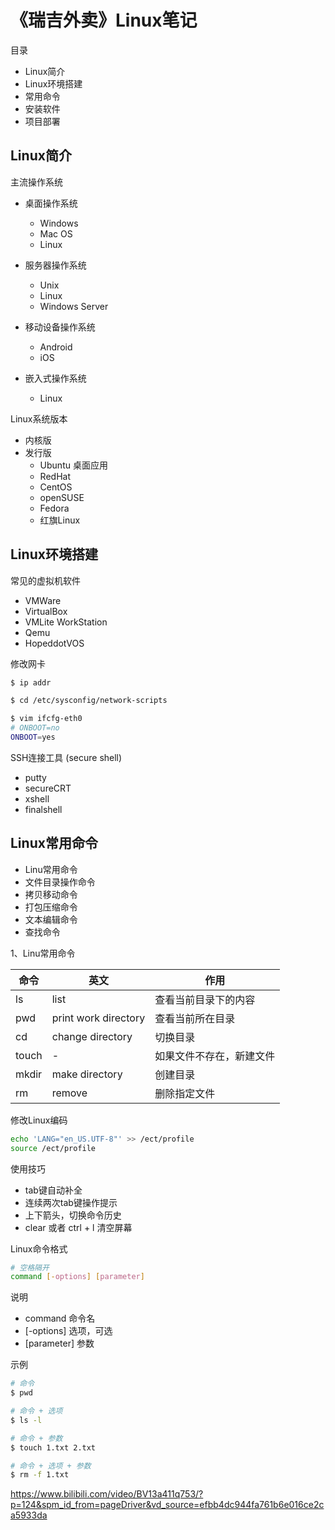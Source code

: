 # 《瑞吉外卖》Linux笔记

目录

- Linux简介
- Linux环境搭建
- 常用命令
- 安装软件
- 项目部署

## Linux简介

主流操作系统

- 桌面操作系统
    - Windows
    - Mac OS
    - Linux

- 服务器操作系统
    - Unix
    - Linux
    - Windows Server

- 移动设备操作系统
    - Android
    - iOS
- 嵌入式操作系统
    - Linux

Linux系统版本

- 内核版
- 发行版
    - Ubuntu 桌面应用
    - RedHat 
    - CentOS 
    - openSUSE
    - Fedora
    - 红旗Linux

## Linux环境搭建

常见的虚拟机软件

- VMWare
- VirtualBox
- VMLite WorkStation
- Qemu
- HopeddotVOS

修改网卡

```bash
$ ip addr

$ cd /etc/sysconfig/network-scripts

$ vim ifcfg-eth0
# ONBOOT=no
ONBOOT=yes
```

SSH连接工具 (secure shell)

- putty
- secureCRT
- xshell
- finalshell

## Linux常用命令

- Linu常用命令
- 文件目录操作命令
- 拷贝移动命令
- 打包压缩命令
- 文本编辑命令
- 查找命令

1、Linu常用命令

| 命令 | 英文 | 作用
| - | - | - 
| ls | list |  查看当前目录下的内容
| pwd | print work directory | 查看当前所在目录
| cd | change directory | 切换目录
| touch | - | 如果文件不存在，新建文件
| mkdir | make directory |  创建目录
| rm  | remove | 删除指定文件

修改Linux编码

```bash
echo 'LANG="en_US.UTF-8"' >> /ect/profile
source /ect/profile
```

使用技巧

- tab键自动补全
- 连续两次tab键操作提示
- 上下箭头，切换命令历史
- clear 或者 ctrl + l 清空屏幕

Linux命令格式

```bash
# 空格隔开
command [-options] [parameter]
```

说明

- command 命令名
- [-options]  选项，可选
- [parameter] 参数

示例

```bash
# 命令
$ pwd

# 命令 + 选项
$ ls -l

# 命令 + 参数
$ touch 1.txt 2.txt

# 命令 + 选项 + 参数
$ rm -f 1.txt
```

https://www.bilibili.com/video/BV13a411q753/?p=124&spm_id_from=pageDriver&vd_source=efbb4dc944fa761b6e016ce2ca5933da
